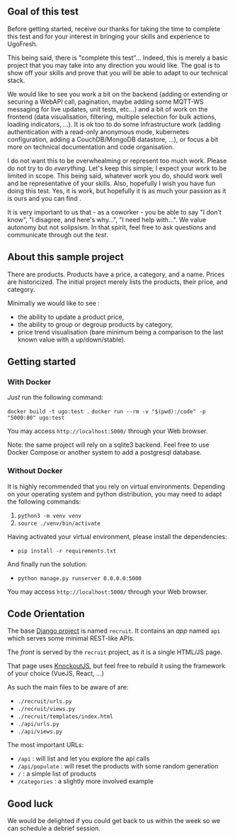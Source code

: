 ## Goal of this test

Before getting started, receive our thanks for taking the time to complete this test and for your interest in bringing your skills and experience to UgoFresh.

This being said, there is "complete this test"… Indeed, this is merely a basic project that you may take into any direction you would like. The goal is to show off your skills and prove that you will be able to adapt to our technical stack.

We would like to see you work a bit on the backend (adding or extending or securing a WebAPI call, pagination, maybe adding some MQTT-WS messaging for live updates, unit tests, etc…) and a bit of work on the frontend (data visualisation, filtering, multiple selection for bulk actions, loading indicators, …). It is ok too to do some infrastructure work (adding authentication with a read-only anonymous mode, kubernetes configuration, adding a CouchDB/MongoDB datastore, …), or focus a bit more on technical documentation and code organisation.

I do not want this to be overwhealming or represent too much work. Please do not try to do *everything*. Let's keep this simple; I expect your work to be limited in scope. This being said, whatever work you do, should work well and be representative of your skills. Also, hopefully I wish you have fun doing this test. Yes, it is work, but hopefully it is as much your passion as it is ours and you can find .

It is very important to us that - as a coworker - you be able to say "I don't know", "I disagree, and here's why…", "I need help with…". We value autonomy but not solipsism. In that spirit, feel free to ask questions and communicate through out the *test*. 

## About this sample project

There are products. Products have a price, a category, and a name. Prices are historicized.
The initial project merely lists the products, their price, and category.

Minimally we would like to see :

  - the ability to update a product price,
  - the ability to group or degroup products by category,
  - price trend visualisation (bare minimum being a comparison to the last known value with a up/down/stable).


## Getting started

### With Docker

*Just* run the following command:

`docker build -t ugo:test .`
`docker run --rm -v "$(pwd):/code" -p "5000:80" ugo:test`

You may access `http://localhost:5000/` through your Web browser.

Note: the same project will rely on a sqlite3 backend. Feel free to use Docker Compose or another system to add a postgresql database.

### Without Docker

It is highly recommended that you rely on virtual environments. Depending on your operating system and python distribution, you may need to adapt the following commands:

  1. `python3 -m venv venv`
  2. `source ./venv/bin/activate`

Having activated your virtual environment, please install the dependencies:

  - `pip install -r requirements.txt`
  
And finally run the solution:

  - `python manage.py runserver 0.0.0.0:5000`

You may access `http://localhost:5000/` through your Web browser.

## Code Orientation

The base [Django project](https://www.djangoproject.com) is named `recruit`. It contains an *app* named `api` which serves some minimal REST-like APIs.

The *front* is served by the `recruit` project, as it is a single HTML/JS page.

That page uses [KnockoutJS](https://knockoutjs.com), but feel free to rebuild it using the framework of your choice (VueJS, React, …)

As such the main files to be aware of are:

  - `./recruit/urls.py`
  - `./recruit/views.py`
  - `./recruit/templates/index.html`
  - `./api/urls.py`
  - `./api/views.py`
  
The most important URLs:

  - `/api` : will list and let you explore the api calls
  - `/api/populate` : will reset the products with some random generation
  - `/` : a simple list of products
  - `/categories` : a slightly more involved example


## Good luck

We would be delighted if you could get back to us within the week so we can schedule a debrief session.
